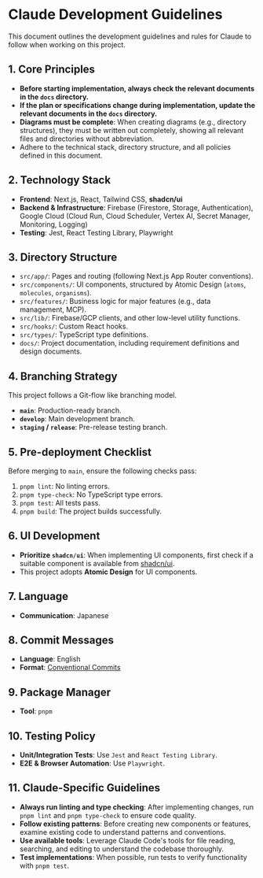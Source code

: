 # Claude Development Guidelines

This document outlines the development guidelines and rules for Claude to follow when working on this project.

## 1. Core Principles

- **Before starting implementation, always check the relevant documents in the `docs` directory.**
- **If the plan or specifications change during implementation, update the relevant documents in the `docs` directory.**
- **Diagrams must be complete**: When creating diagrams (e.g., directory structures), they must be written out completely, showing all relevant files and directories without abbreviation.
- Adhere to the technical stack, directory structure, and all policies defined in this document.

## 2. Technology Stack

- **Frontend**: Next.js, React, Tailwind CSS, **shadcn/ui**
- **Backend & Infrastructure**: Firebase (Firestore, Storage, Authentication), Google Cloud (Cloud Run, Cloud Scheduler, Vertex AI, Secret Manager, Monitoring, Logging)
- **Testing**: Jest, React Testing Library, Playwright

## 3. Directory Structure

- `src/app/`: Pages and routing (following Next.js App Router conventions).
- `src/components/`: UI components, structured by Atomic Design (`atoms`, `molecules`, `organisms`).
- `src/features/`: Business logic for major features (e.g., data management, MCP).
- `src/lib/`: Firebase/GCP clients, and other low-level utility functions.
- `src/hooks/`: Custom React hooks.
- `src/types/`: TypeScript type definitions.
- `docs/`: Project documentation, including requirement definitions and design documents.

## 4. Branching Strategy

This project follows a Git-flow like branching model.

- **`main`**: Production-ready branch.
- **`develop`**: Main development branch.
- **`staging` / `release`**: Pre-release testing branch.

## 5. Pre-deployment Checklist

Before merging to `main`, ensure the following checks pass:

1.  `pnpm lint`: No linting errors.
2.  `pnpm type-check`: No TypeScript type errors.
3.  `pnpm test`: All tests pass.
4.  `pnpm build`: The project builds successfully.

## 6. UI Development

- **Prioritize `shadcn/ui`**: When implementing UI components, first check if a suitable component is available from [shadcn/ui](https://ui.shadcn.com/).
- This project adopts **Atomic Design** for UI components.

## 7. Language

- **Communication**: Japanese

## 8. Commit Messages

- **Language**: English
- **Format**: [Conventional Commits](https://www.conventionalcommits.org/)

## 9. Package Manager

- **Tool**: `pnpm`

## 10. Testing Policy

- **Unit/Integration Tests**: Use `Jest` and `React Testing Library`.
- **E2E & Browser Automation**: Use `Playwright`.

## 11. Claude-Specific Guidelines

- **Always run linting and type checking**: After implementing changes, run `pnpm lint` and `pnpm type-check` to ensure code quality.
- **Follow existing patterns**: Before creating new components or features, examine existing code to understand patterns and conventions.
- **Use available tools**: Leverage Claude Code's tools for file reading, searching, and editing to understand the codebase thoroughly.
- **Test implementations**: When possible, run tests to verify functionality with `pnpm test`.